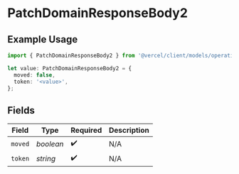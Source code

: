 # PatchDomainResponseBody2

## Example Usage

```typescript
import { PatchDomainResponseBody2 } from '@vercel/client/models/operations';

let value: PatchDomainResponseBody2 = {
  moved: false,
  token: '<value>',
};
```

## Fields

| Field   | Type      | Required           | Description |
| ------- | --------- | ------------------ | ----------- |
| `moved` | _boolean_ | :heavy_check_mark: | N/A         |
| `token` | _string_  | :heavy_check_mark: | N/A         |

